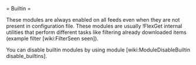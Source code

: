 = Builtin =

These modules are always enabled on all feeds even when they are not present in configuration file. These modules are usually !FlexGet internal utilities that perform different tasks like filtering already downloaded items (example filter [wiki:FilterSeen seen]).

You can disable builtin modules by using module [wiki:ModuleDisableBuiltin disable_builtins].